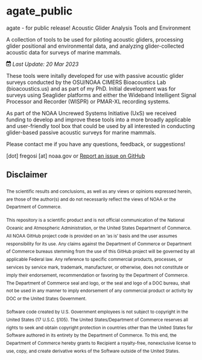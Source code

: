 
<!-- README.md is generated from README.Rmd. Please edit that file -->

# agate_public

agate - for public release! Acoustic Glider Analysis Tools and
Environment

A collection of tools to be used for piloting acoustic gliders,
processing glider positional and environmental data, and analyzing
glider-collected acoustic data for surveys of marine mammals.

<img
src="README_files/figure-gfm/fa-icon-ef3463a0984ba0e303f1b25b6e50a309.svg"
style="width:0.88em;height:1em" /> *Last Update: 20 Mar 2023*

These tools were initally developed for use with passive acoustic glider
surveys conducted by the OSU/NOAA CIMERS Bioacoustics Lab
(bioacoustics.us) and as part of my PhD. Initial development was for
surveys using Seaglider platforms and either the Wideband Intelligent
Signal Processor and Recorder (WISPR) or PMAR-XL recording systems.

As part of the NOAA Uncrewed Systems Initiative (UxS) we received
funding to develop and improve these tools into a more broadly
applicable and user-friendly tool box that could be used by all
interested in conducting glider-based passive acoustic surveys for
marine mammals.

Please contact me if you have any questions, feedback, or suggestions!

\[dot\] fregosi \[at\] noaa.gov or [Report an issue on
GitHub](https://github.com/sfregosi/agate-public/issues/new)

## Disclaimer

<sub>The scientific results and conclusions, as well as any views or
opinions expressed herein, are those of the author(s) and do not
necessarily reflect the views of NOAA or the Department of
Commerce.</sub>

<sub>This repository is a scientific product and is not official
communication of the National Oceanic and Atmospheric Administration, or
the United States Department of Commerce. All NOAA GitHub project code
is provided on an ‘as is’ basis and the user assumes responsibility for
its use. Any claims against the Department of Commerce or Department of
Commerce bureaus stemming from the use of this GitHub project will be
governed by all applicable Federal law. Any reference to specific
commercial products, processes, or services by service mark, trademark,
manufacturer, or otherwise, does not constitute or imply their
endorsement, recommendation or favoring by the Department of Commerce.
The Department of Commerce seal and logo, or the seal and logo of a DOC
bureau, shall not be used in any manner to imply endorsement of any
commercial product or activity by DOC or the United States
Government.</sub>

<sub>Software code created by U.S. Government employees is not subject
to copyright in the United States (17 U.S.C. §105). The United
States/Department of Commerce reserves all rights to seek and obtain
copyright protection in countries other than the United States for
Software authored in its entirety by the Department of Commerce. To this
end, the Department of Commerce hereby grants to Recipient a
royalty-free, nonexclusive license to use, copy, and create derivative
works of the Software outside of the United States.</sub>
